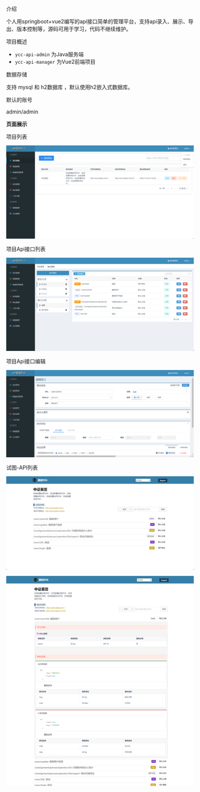 介绍

个人用springboot+vue2编写的api接口简单的管理平台，支持api录入、展示、导出、版本控制等，源码可用于学习，代码不继续维护。



项目概述

- `ycc-api-admin` 为Java服务端
- `ycc-api-manager` 为Vue2前端项目



数据存储

支持 mysql 和 h2数据库 ，默认使用h2嵌入式数据库。



默认的账号 

admin/admin



**页面展示**

项目列表

![](./res/项目列表.png)



项目Api接口列表

![](./res/api_manager-list.png)



项目Api接口编辑

![](./res/api_manager_edit.png)



试图-API列表

![](./res/api_view.png)

![](./res/api_view2.png)

